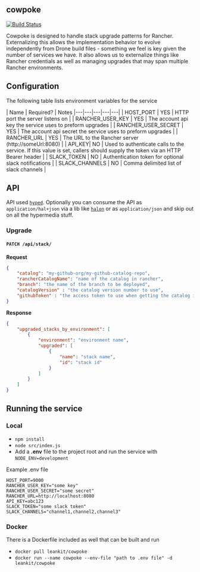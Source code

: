 ## cowpoke

[![Build Status](https://travis-ci.org/LeanKit-Labs/cowpoke.svg?branch=master)](https://travis-ci.org/LeanKit-Labs/cowpoke)

Cowpoke is designed to handle stack upgrade patterns for Rancher. Externalizing this allows the implementation behavior to evolve independently from Drone build files - something we feel is key given the number of services we have. It also allows us to externalize things like Rancher credentials as well as managing upgrades that may span multiple Rancher environments.

## Configuration

The following table lists environment variables for the service

| Name  | Required?  | Notes
|---|---|---|---|---|
| HOST_PORT | YES | HTTP port the server listens on |
| RANCHER_USER_KEY  | YES | The account api key the service uses to preform upgrades |
| RANCHER_USER_SECRET | YES | The account api secret the service uses to preform upgrades |
| RANCHER_URL | YES | The URL to the Rancher server (http://someUrl:8080) |
| API_KEY| NO | Used to authenticate calls to the service. If this value is set, callers should supply the token via an HTTP Bearer header |
| SLACK_TOKEN | NO | Authentication token for optional slack notifications |
| SLACK_CHANNELS | NO | Comma delimited list of slack channels |

## API
API used [`hyped`](https://github.com/LeanKit-Labs/hyped). Optionally you can consume the API as `application/hal+json` via a lib like [`halon`](https://github.com/LeanKit-Labs/halon) or as `application/json` and skip out on all the hypermedia stuff.

### Upgrade

#### `PATCH /api/stack/`

__Request__
```json
{
	"catalog": "my-github-org/my-github-catalog-repo",
	"rancherCatalogName": "name of the catalog in rancher",
	"branch": "the name of the branch to be deployed",
	"catalogVersion" : "the catalog version number to use",
	"githubToken" : "the access token to use when getting the catalog info"
}
```

__Response__
```json
{
	"upgraded_stacks_by_environment": [
        {
            "environment": "environment name",
            "upgraded": [
                {
                    "name": "stack name",
                    "id": "stack id"
                }
            ]
        }
    ]
}
```

## Running the service

### Local

- ```npm install```
- ```node src/index.js```
- Add a __.env__ file to the project root and run the service with ```NODE_ENV=development```

Example .env file

```
HOST_PORT=9000
RANCHER_USER_KEY="some key"
RANCHER_USER_SECRET="some secret"
RANCHER_URL=http://localhost:8080
API_KEY=abc123
SLACK_TOKEN="some slack token"
SLACK_CHANNELS="channel1,channel2,channel3"
```

### Docker

There is a Dockerfile included as well that can be built and run

- ```docker pull leankit/cowpoke```
- ```docker run --name cowpoke --env-file "path to .env file" -d leankit/cowpoke```
